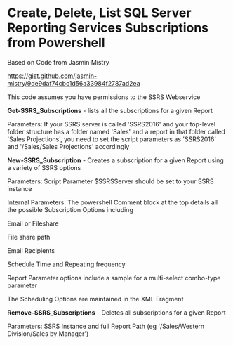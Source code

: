 # Create, Delete, List SQL Server Reporting Services Subscriptions from Powershell

Based on Code from Jasmin Mistry

https://gist.github.com/jasmin-mistry/9de9daf74cbc1d56a33984f2787ad2ea

This code assumes you have permissions to the SSRS Webservice

<b>Get-SSRS_Subscriptions</b> -  lists all the subscriptions for a given Report

Parameters: If your SSRS server is called 'SSRS2016' and your top-level folder structure has a folder named 'Sales' and a report in that folder called 'Sales Projections',  you need to set the script parameters as 'SSRS2016' and '/Sales/Sales Projections' accordingly

<b>New-SSRS_Subscription</b> -  Creates a subscription for a given Report using a variety of SSRS options

Parameters: Script Parameter $SSRSServer should be set to your SSRS instance

Internal Parameters: The powershell Comment block at the top details all the possible Subscription Options including

Email or Fileshare

File share path

Email Recipients

Schedule Time and Repeating frequency

Report Parameter options include a sample for a multi-select combo-type parameter

The Scheduling Options are maintained in the XML Fragment


<b>Remove-SSRS_Subscriptions</b> -  Deletes all subscriptions for a given Report

Parameters: SSRS Instance and full Report Path (eg '/Sales/Western Division/Sales by Manager')
